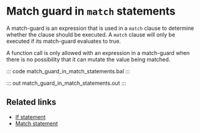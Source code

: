 # Match guard in `match` statements

A match-guard is an expression that is used in a `match` clause to determine whether the clause should be executed. A `match` clause will only be executed if its match-guard evaluates to true.

A function call is only allowed with an expression in a match-guard when there is no possibility that it can mutate the value being matched.

::: code match_guard_in_match_statements.bal :::

::: out match_guard_in_match_statements.out :::

## Related links
- [If statement](/learn/by-example/if-statement/)
- [Match statement](/learn/by-example/match-statement/)
